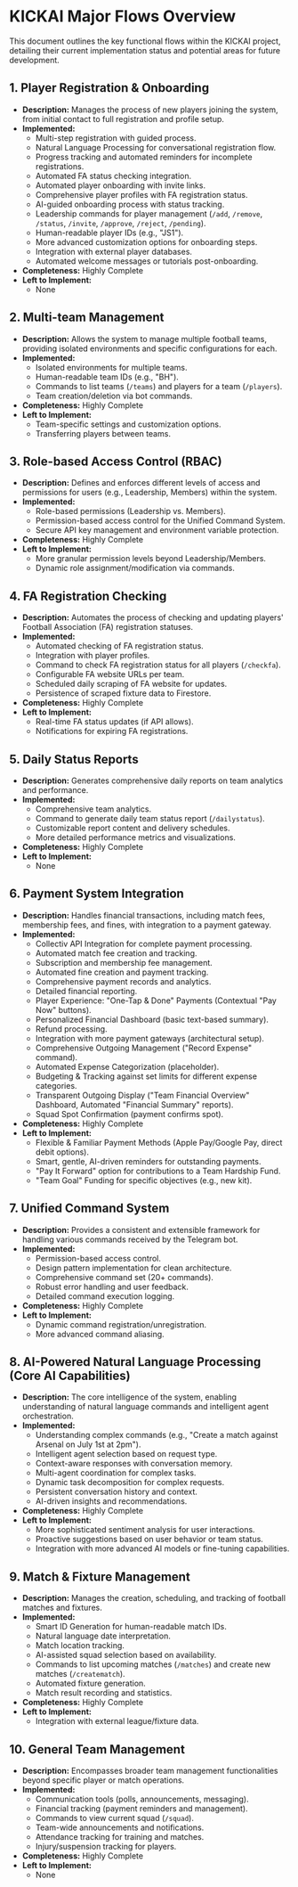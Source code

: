 # KICKAI Major Flows Overview

This document outlines the key functional flows within the KICKAI project, detailing their current implementation status and potential areas for future development.

## 1. Player Registration & Onboarding

*   **Description:** Manages the process of new players joining the system, from initial contact to full registration and profile setup.
*   **Implemented:**
    *   Multi-step registration with guided process.
    *   Natural Language Processing for conversational registration flow.
    *   Progress tracking and automated reminders for incomplete registrations.
    *   Automated FA status checking integration.
    *   Automated player onboarding with invite links.
    *   Comprehensive player profiles with FA registration status.
    *   AI-guided onboarding process with status tracking.
    *   Leadership commands for player management (`/add`, `/remove`, `/status`, `/invite`, `/approve`, `/reject`, `/pending`).
    *   Human-readable player IDs (e.g., "JS1").
    *   More advanced customization options for onboarding steps.
    *   Integration with external player databases.
    *   Automated welcome messages or tutorials post-onboarding.
*   **Completeness:** Highly Complete
*   **Left to Implement:**
    *   None

## 2. Multi-team Management

*   **Description:** Allows the system to manage multiple football teams, providing isolated environments and specific configurations for each.
*   **Implemented:**
    *   Isolated environments for multiple teams.
    *   Human-readable team IDs (e.g., "BH").
    *   Commands to list teams (`/teams`) and players for a team (`/players`).
    *   Team creation/deletion via bot commands.
*   **Completeness:** Highly Complete
*   **Left to Implement:**
    *   Team-specific settings and customization options.
    *   Transferring players between teams.

## 3. Role-based Access Control (RBAC)

*   **Description:** Defines and enforces different levels of access and permissions for users (e.g., Leadership, Members) within the system.
*   **Implemented:**
    *   Role-based permissions (Leadership vs. Members).
    *   Permission-based access control for the Unified Command System.
    *   Secure API key management and environment variable protection.
*   **Completeness:** Highly Complete
*   **Left to Implement:**
    *   More granular permission levels beyond Leadership/Members.
    *   Dynamic role assignment/modification via commands.

## 4. FA Registration Checking

*   **Description:** Automates the process of checking and updating players' Football Association (FA) registration statuses.
*   **Implemented:**
    *   Automated checking of FA registration status.
    *   Integration with player profiles.
    *   Command to check FA registration status for all players (`/checkfa`).
    *   Configurable FA website URLs per team.
    *   Scheduled daily scraping of FA website for updates.
    *   Persistence of scraped fixture data to Firestore.
*   **Completeness:** Highly Complete
*   **Left to Implement:**
    *   Real-time FA status updates (if API allows).
    *   Notifications for expiring FA registrations.

## 5. Daily Status Reports

*   **Description:** Generates comprehensive daily reports on team analytics and performance.
*   **Implemented:**
    *   Comprehensive team analytics.
    *   Command to generate daily team status report (`/dailystatus`).
    *   Customizable report content and delivery schedules.
    *   More detailed performance metrics and visualizations.
*   **Completeness:** Highly Complete
*   **Left to Implement:**
    *   None

## 6. Payment System Integration

*   **Description:** Handles financial transactions, including match fees, membership fees, and fines, with integration to a payment gateway.
*   **Implemented:**
    *   Collectiv API Integration for complete payment processing.
    *   Automated match fee creation and tracking.
    *   Subscription and membership fee management.
    *   Automated fine creation and payment tracking.
    *   Comprehensive payment records and analytics.
    *   Detailed financial reporting.
    *   Player Experience: "One-Tap & Done" Payments (Contextual "Pay Now" buttons).
    *   Personalized Financial Dashboard (basic text-based summary).
    *   Refund processing.
    *   Integration with more payment gateways (architectural setup).
    *   Comprehensive Outgoing Management ("Record Expense" command).
    *   Automated Expense Categorization (placeholder).
    *   Budgeting & Tracking against set limits for different expense categories.
    *   Transparent Outgoing Display ("Team Financial Overview" Dashboard, Automated "Financial Summary" reports).
    *   Squad Spot Confirmation (payment confirms spot).
*   **Completeness:** Highly Complete
*   **Left to Implement:**
    *   Flexible & Familiar Payment Methods (Apple Pay/Google Pay, direct debit options).
    *   Smart, gentle, AI-driven reminders for outstanding payments.
    *   "Pay It Forward" option for contributions to a Team Hardship Fund.
    *   "Team Goal" Funding for specific objectives (e.g., new kit).

## 7. Unified Command System

*   **Description:** Provides a consistent and extensible framework for handling various commands received by the Telegram bot.
*   **Implemented:**
    *   Permission-based access control.
    *   Design pattern implementation for clean architecture.
    *   Comprehensive command set (20+ commands).
    *   Robust error handling and user feedback.
    *   Detailed command execution logging.
*   **Completeness:** Highly Complete
*   **Left to Implement:**
    *   Dynamic command registration/unregistration.
    *   More advanced command aliasing.

## 8. AI-Powered Natural Language Processing (Core AI Capabilities)

*   **Description:** The core intelligence of the system, enabling understanding of natural language commands and intelligent agent orchestration.
*   **Implemented:**
    *   Understanding complex commands (e.g., "Create a match against Arsenal on July 1st at 2pm").
    *   Intelligent agent selection based on request type.
    *   Context-aware responses with conversation memory.
    *   Multi-agent coordination for complex tasks.
    *   Dynamic task decomposition for complex requests.
    *   Persistent conversation history and context.
    *   AI-driven insights and recommendations.
*   **Completeness:** Highly Complete
*   **Left to Implement:**
    *   More sophisticated sentiment analysis for user interactions.
    *   Proactive suggestions based on user behavior or team status.
    *   Integration with more advanced AI models or fine-tuning capabilities.

## 9. Match & Fixture Management

*   **Description:** Manages the creation, scheduling, and tracking of football matches and fixtures.
*   **Implemented:**
    *   Smart ID Generation for human-readable match IDs.
    *   Natural language date interpretation.
    *   Match location tracking.
    *   AI-assisted squad selection based on availability.
    *   Commands to list upcoming matches (`/matches`) and create new matches (`/creatematch`).
    *   Automated fixture generation.
    *   Match result recording and statistics.
*   **Completeness:** Highly Complete
*   **Left to Implement:**
    *   Integration with external league/fixture data.

## 10. General Team Management

*   **Description:** Encompasses broader team management functionalities beyond specific player or match operations.
*   **Implemented:**
    *   Communication tools (polls, announcements, messaging).
    *   Financial tracking (payment reminders and management).
    *   Commands to view current squad (`/squad`).
    *   Team-wide announcements and notifications.
    *   Attendance tracking for training and matches.
    *   Injury/suspension tracking for players.
*   **Completeness:** Highly Complete
*   **Left to Implement:**
    *   None